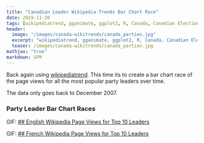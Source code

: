 ```yaml
---
title: "Canadian Leader Wikipedia Trends Bar Chart Race"
date: 2019-11-20
tags: [wikipediatrend, gganimate, ggplot2, R, Canada, Canadian Elections]
header:
  image: "/images/canada-wikitrends/canada_parties.jpg"
  excerpt: "wikipediatrend, gganimate, ggplot2, R, Canada, Canadian Elections"
  teaser: /images/canada-wikitrends/canada_parties.jpg
mathjax: "true"
markdown: GFM
---
```


Back again using [wikipediatrend](https://github.com/petermeissner/wikipediatrend0). This time its to create a bar chart race of the page views for all the most popular party leaders over time.

The data only goes back to December 2007.

### Party Leader Bar Chart Races

GIF: <a href="/images/canada-wikitrends/wiki_race_en.gif" target="_blank" >## English Wikipedia Page Views for Top 10 Leaders </a> 

GIF: <a href="/images/canada-wikitrends/wiki_race_fr.gif" target="_blank" >## French Wikipedia Page Views for Top 10 Leaders</a>
